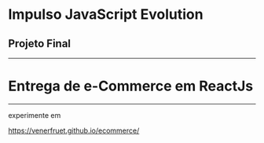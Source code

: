 # Impulso JavaScript Evolution
## Projeto Final
---
# Entrega de e-Commerce em ReactJs
---

experimente em

https://venerfruet.github.io/ecommerce/
